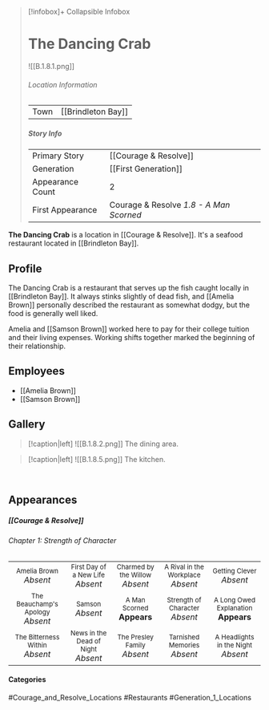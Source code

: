 > [!infobox]+ Collapsible Infobox
> # The Dancing Crab
> ![[B.1.8.1.png]] 
> ###### Location Information
> |  |  | 
> | ---- | ---- | 
> | Town | [[Brindleton Bay]] | 
> 
> ##### Story Info
> |  |  | 
> | ---- | ---- | 
> | Primary Story | [[Courage & Resolve]] | 
> | Generation | [[First Generation]]|
> | Appearance Count | 2 | 
> | First Appearance | Courage & Resolve *1.8 - A Man Scorned*

**The Dancing Crab** is a location in [[Courage & Resolve]].  It's a seafood restaurant located in [[Brindleton Bay]].

## Profile
The Dancing Crab is a restaurant that serves up the fish caught locally in [[Brindleton Bay]]. It always stinks slightly of dead fish, and [[Amelia Brown]] personally described the restaurant as somewhat dodgy, but the food is generally well liked.

Amelia and [[Samson Brown]] worked here to pay for their college tuition and their living expenses. Working shifts together marked the beginning of their relationship.

## Employees
- [[Amelia Brown]]
- [[Samson Brown]]

## Gallery
> [!caption|left]
> ![[B.1.8.2.png]] 
> The dining area.

> [!caption|left]
> ![[B.1.8.5.png]] 
> The kitchen.

<br style="clear:both; margin: 0; padding: 0" />

## Appearances
##### [[Courage & Resolve]]
###### Chapter 1: Strength of Character

|                                                                       |                                                                         |                                                                     |                                                                        |                                                                          |
| --------------------------------------------------------------------- | ----------------------------------------------------------------------- | ------------------------------------------------------------------- | ---------------------------------------------------------------------- | ------------------------------------------------------------------------ |
| <center><font size=2>Amelia Brown<br><font size=3>*Absent*            | <center><font size=2>First Day of a New Life<br><font size=3>*Absent*   | <center><font size=2>Charmed by the Willow<br><font size=3>*Absent* | <center><font size=2>A Rival in the Workplace<br><font size=3>*Absent* | <center><font size=2>Getting Clever<br><font size=3>*Absent*             |
| <center><font size=2>The Beauchamp's Apology<br><font size=3>*Absent* | <center><font size=2>Samson<br><font size=3>*Absent*                 | <center><font size=2>A Man Scorned<br><font size=3>**Appears**         | <center><font size=2>Strength of Character<br><font size=3>*Absent*    | <center><font size=2>A Long Owed Explanation<br><font size=3>**Appears**   |
| <center><font size=2>The Bitterness Within<br><font size=3>*Absent*   | <center><font size=2>News in the Dead of Night<br><font size=3>*Absent* | <center><font size=2>The Presley Family<br><font size=3>*Absent*    | <center><font size=2>Tarnished Memories<br><font size=3>*Absent*       | <center><font size=2>A Headlights in the Night<br><font size=3>*Absent*   |
#### Categories
#Courage_and_Resolve_Locations #Restaurants #Generation_1_Locations